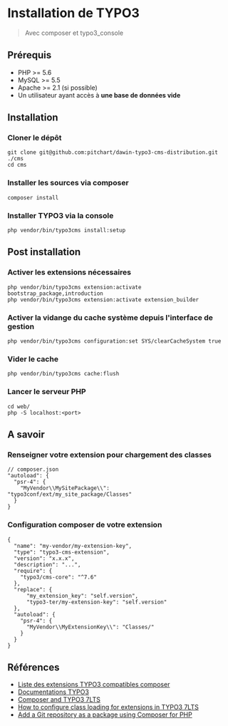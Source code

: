 # Installation de TYPO3

> Avec composer et typo3_console

## Prérequis

- PHP >= 5.6
- MySQL >= 5.5
- Apache >= 2.1 (si possible)
- Un utilisateur ayant accès à **une base de données vide**

## Installation

### Cloner le dépôt

    git clone git@github.com:pitchart/dawin-typo3-cms-distribution.git ./cms
    cd cms


### Installer les sources via composer

    composer install

### Installer TYPO3 via la console

    php vendor/bin/typo3cms install:setup


## Post installation

### Activer les extensions nécessaires

    php vendor/bin/typo3cms extension:activate bootstrap_package,introduction
    php vendor/bin/typo3cms extension:activate extension_builder

### Activer la vidange du cache système depuis l'interface de gestion

    php vendor/bin/typo3cms configuration:set SYS/clearCacheSystem true

### Vider le cache

    php vendor/bin/typo3cms cache:flush

### Lancer le serveur PHP

    cd web/
    php -S localhost:<port>

## A savoir

### Renseigner votre extension pour chargement des classes

    // composer.json
    "autoload": {
      "psr-4": {
        "MyVendor\\MySitePackage\\": "typo3conf/ext/my_site_package/Classes"
      }
    }

### Configuration composer de votre extension

    {
      "name": "my-vendor/my-extension-key",
      "type": "typo3-cms-extension",
      "version": "x.x.x",
      "description": "...",
      "require": {
        "typo3/cms-core": "^7.6"
      },
      "replace": {
          "my_extension_key": "self.version",
          "typo3-ter/my-extension-key": "self.version"
      },
      "autoload": {
        "psr-4": {
          "MyVendor\\MyExtensionKey\\": "Classes/"
        }
      }
    }

## Références 
- [Liste des extensions TYPO3 compatibles composer](https://composer.typo3.org/satis.html)
- [Documentations TYPO3](https://docs.typo3.org/typo3cms/References.html)
- [Composer and TYPO3 7LTS](https://usetypo3.com/typo3-and-composer.html)
- [How to configure class loading for extensions in TYPO3 7LTS](http://insight.helhum.io/post/130876393595/how-to-configure-class-loading-for-extensions-in)
- [Add a Git repository as a package using Composer for PHP](http://www.andrew-kirkpatrick.com/2012/10/add-a-git-repository-as-a-package-using-composer-for-php/)
